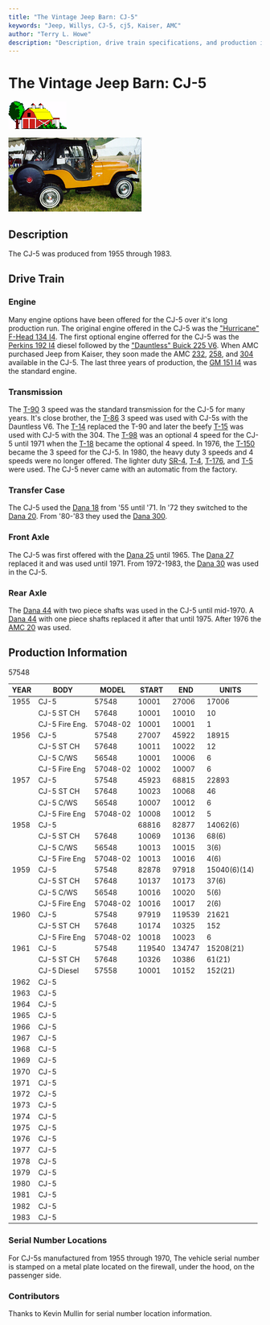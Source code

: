 ```yaml
---
title: "The Vintage Jeep Barn: CJ-5"
keywords: "Jeep, Willys, CJ-5, cj5, Kaiser, AMC"
author: "Terry L. Howe"
description: "Description, drive train specifications, and production information for the Jeep CJ-5"
---
```


# The Vintage Jeep Barn: CJ-5

![barn](/images/barn.gif)

[![](/images/cj5t.jpg)](/images/cj5.jpg)

## Description

The CJ-5 was produced from 1955 through 1983.

## Drive Train

### Engine

Many engine options have been offered for the CJ-5 over it's long
production run.  The original engine offered in the CJ-5 was the
["Hurricane" F-Head 134 I4](/engine/hurricane134.html).
The first optional engine offerred for the CJ-5 was the
[Perkins 192 I4](/engine/perkins192.html)
diesel followed by the
["Dauntless" Buick 225 V6](/engine/dauntless225.html).
When AMC purchased Jeep from Kaiser, they soon made the AMC
[232](/engine/amc232.html),
[258](/engine/amc258.html), and
[304](/engine/amc304.html) available in the CJ-5.
The last three years of production, the
[GM 151 I4](/engine/gm151.html)
was the standard engine.

### Transmission

The [T-90](/trans/t90.html) 3 speed was the standard
transmission for the CJ-5 for many years.  It's close brother,
the [T-86](/trans/t86.html) 3 speed was used with CJ-5s
with the Dauntless V6.  The [T-14](/trans/t14.html)
replaced the T-90 and later the beefy [
T-15](/trans/t15.html) was used with CJ-5 with the 304.  The [
T-98](/trans/t18.html) was an optional 4 speed for the CJ-5 until 1971 when
the [T-18](/trans/t18.html) became the optional 4
speed.  In 1976, the [T-150](/trans/t150.html) became
the 3 speed for the CJ-5.  In 1980, the heavy duty 3 speeds
and 4 speeds were no longer offered.  The lighter duty
[SR-4](/trans/t4.html),
[T-4](/trans/t4.html),
[T-176](/trans/t176.html), and
[T-5](/trans/t5.html) were used.
The CJ-5 never came with an automatic from the factory.

### Transfer Case

The CJ-5 used the [Dana 18](/xfer/d18.html) from '55
until '71.  In '72 they switched to the
[Dana 20](/xfer/d20.html).  From '80-'83 they used the
[Dana 300](/xfer/d300.html).

### Front Axle

The CJ-5 was first offered with the [Dana 25](/axle/d25.html)
until 1965.  The [Dana 27](/axle/d27.html) replaced it and
was used until 1971.  From 1972-1983, the [Dana 30](/axle/d30.html)
was used in the CJ-5.

### Rear Axle

The [Dana 44](/axle/d44.html) with two piece shafts was
used in the CJ-5 until mid-1970.  A [Dana 44](/axle/d44.html)
with one piece shafts replaced it after that until 1975.  After 1976
the [AMC 20](/axle/amc20.html) was used.

## Production Information

57548[](/history/index.html#6)
[](/history/index.html#6)
[](/history/index.html#6)
[](/history/index.html#6)
[](/history/index.html#6)[](/history/index.html#14)
[](/history/index.html#6)
[](/history/index.html#6)
[](/history/index.html#6)

[](/history/index.html#21)
[](/history/index.html#21)
[](/history/index.html#21)

| YEAR | BODY | MODEL | START | END | UNITS |
| --- | --- | --- | --- | --- | --- |
| 1955 | CJ-5 | 57548 | 10001 | 27006 | 17006 |
|  | CJ-5 ST CH | 57648 | 10001 | 10010 | 10 |
|  | CJ-5 Fire Eng. | 57048-02 | 10001 | 10001 | 1 |
| 1956 | CJ-5 | 57548 | 27007 | 45922 | 18915 |
|  | CJ-5 ST CH | 57648 | 10011 | 10022 | 12 |
|  | CJ-5 C/WS | 56548 | 10001 | 10006 | 6 |
|  | CJ-5 Fire Eng | 57048-02 | 10002 | 10007 | 6 |
| 1957 | CJ-5 | 57548 | 45923 | 68815 | 22893 |
|  | CJ-5 ST CH | 57648 | 10023 | 10068 | 46 |
|  | CJ-5 C/WS | 56548 | 10007 | 10012 | 6 |
|  | CJ-5 Fire Eng | 57048-02 | 10008 | 10012 | 5 |
| 1958 | CJ-5 |  | 68816 | 82877 | 14062(6) |
|  | CJ-5 ST CH | 57648 | 10069 | 10136 | 68(6) |
|  | CJ-5 C/WS | 56548 | 10013 | 10015 | 3(6) |
|  | CJ-5 Fire Eng | 57048-02 | 10013 | 10016 | 4(6) |
| 1959 | CJ-5 | 57548 | 82878 | 97918 | 15040(6)(14) |
|  | CJ-5 ST CH | 57648 | 10137 | 10173 | 37(6) |
|  | CJ-5 C/WS | 56548 | 10016 | 10020 | 5(6) |
|  | CJ-5 Fire Eng | 57048-02 | 10016 | 10017 | 2(6) |
| 1960 | CJ-5 | 57548 | 97919 | 119539 | 21621 |
|  | CJ-5 ST CH | 57648 | 10174 | 10325 | 152 |
|  | CJ-5 Fire Eng | 57048-02 | 10018 | 10023 | 6 |
| 1961 | CJ-5 | 57548 | 119540 | 134747 | 15208(21) |
|  | CJ-5 ST CH | 57648 | 10326 | 10386 | 61(21) |
|  | CJ-5 Diesel | 57558 | 10001 | 10152 | 152(21) |
| 1962 | CJ-5 |  |  |  |  |
| 1963 | CJ-5 |  |  |  |  |
| 1964 | CJ-5 |  |  |  |  |
| 1965 | CJ-5 |  |  |  |  |
| 1966 | CJ-5 |  |  |  |  |
| 1967 | CJ-5 |  |  |  |  |
| 1968 | CJ-5 |  |  |  |  |
| 1969 | CJ-5 |  |  |  |  |
| 1970 | CJ-5 |  |  |  |  |
| 1971 | CJ-5 |  |  |  |  |
| 1972 | CJ-5 |  |  |  |  |
| 1973 | CJ-5 |  |  |  |  |
| 1974 | CJ-5 |  |  |  |  |
| 1975 | CJ-5 |  |  |  |  |
| 1976 | CJ-5 |  |  |  |  |
| 1977 | CJ-5 |  |  |  |  |
| 1978 | CJ-5 |  |  |  |  |
| 1979 | CJ-5 |  |  |  |  |
| 1980 | CJ-5 |  |  |  |  |
| 1981 | CJ-5 |  |  |  |  |
| 1982 | CJ-5 |  |  |  |  |
| 1983 | CJ-5 |  |  |  |  |

### Serial Number Locations

For CJ-5s manufactured from 1955 through 1970, The vehicle serial
number is stamped on a metal plate located on the firewall, under
the hood, on the passenger side.

### Contributors

Thanks to Kevin Mullin for serial number location information.